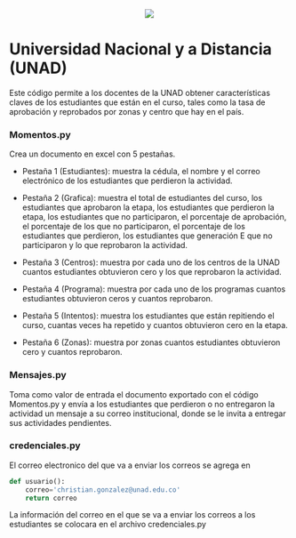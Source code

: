 <div style="text-align:center"><img src ="https://github.com/lokocristian/Momentos_UNAD/blob/main/icono.webp" /></div>

# Universidad Nacional y a Distancia (UNAD)

Este código permite a los docentes de la UNAD obtener características claves de los estudiantes que están en el curso, tales como la tasa de aprobación y reprobados por zonas y centro que hay en el país.

### Momentos.py

Crea un documento en excel con 5 pestañas.

- Pestaña 1 (Estudiantes): muestra la cédula, el nombre y el correo electrónico de los estudiantes que perdieron la actividad.

- Pestaña 2 (Grafica): muestra el total de estudiantes del curso, los estudiantes que aprobaron la etapa, los estudiantes que perdieron la etapa, los estudiantes que no participaron, el porcentaje de aprobación, el porcentaje de los que no participaron, el porcentaje de los estudiantes que perdieron, los estudiantes que generación E que no participaron y lo que reprobaron la actividad.

- Pestaña 3 (Centros): muestra por cada uno de los centros de la UNAD cuantos estudiantes obtuvieron cero y los que reprobaron la actividad.

- Pestaña 4 (Programa): muestra por cada uno de los programas cuantos estudiantes obtuvieron ceros y cuantos reprobaron.

- Pestaña 5 (Intentos): muestra los estudiantes que están repitiendo el curso, cuantas veces ha repetido y cuantos obtuvieron cero en la etapa.

- Pestaña 6 (Zonas): muestra por zonas cuantos estudiantes obtuvieron cero y cuantos reprobaron.

### Mensajes.py

Toma como valor de entrada el documento exportado con el código Momentos.py y envía a los estudiantes que perdieron o no entregaron la actividad un mensaje a su correo institucional, donde se le invita a entregar sus actividades pendientes.

### credenciales.py

El correo electronico del que va a enviar los correos se agrega en 

```python
def usuario():
    correo='christian.gonzalez@unad.edu.co'
    return correo
```

    
La información del correo en el que se va a enviar los correos a los estudiantes se colocara en el archivo credenciales.py
